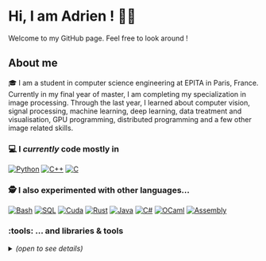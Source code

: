 # Hi, I am Adrien ! 👋😄 

Welcome to my GitHub page. Feel free to look around !

## About me

🎓 I am a student in computer science engineering at EPITA in Paris, France. Currently in my final year of master, I am completing my specialization in image processing. Through the last year, I learned about computer vision, signal processing, machine learning, deep learning, data treatment and visualisation, GPU programming, distributed programming and a few other image related skills.

### 💻 I *currently* code mostly in

[![Python](https://img.shields.io/badge/Python-3776AB?logo=Python&logoColor=white&style=for-the-badge)](https://en.wikipedia.org/wiki/Python_(programming_language))
[![C++](https://img.shields.io/badge/-C%2B%2B-red?style=for-the-badge&logo=cplusplus&logoColor=white)](https://en.wikipedia.org/wiki/C%2B%2B)
[![C](https://img.shields.io/badge/-C-green?style=for-the-badge&logo=c&logoColor=white)](https://en.wikipedia.org/wiki/C_(programming_language))

### 🕵️ I also experimented with other languages...
[![Bash](https://img.shields.io/badge/Bash-4EAA25?logo=GNU%20Bash&logoColor=white&style=for-the-badge)](https://en.wikipedia.org/wiki/Bash_(Unix_shell))
[![SQL](https://img.shields.io/badge/SQL-333333?style=for-the-badge)](https://en.wikipedia.org/wiki/SQL)
[![Cuda](https://img.shields.io/badge/Cuda-76B900?logo=Nvidia&logoColor=white&style=for-the-badge)](https://en.wikipedia.org/wiki/CUDA)
[![Rust](https://img.shields.io/badge/Rust-000000?logo=Rust&logoColor=white&style=for-the-badge)](https://en.wikipedia.org/wiki/Rust_(programming_language))
[![Java](https://img.shields.io/badge/Java-2596be.svg?style=for-the-badge&logo=openjdk&logoColor=white)](https://en.wikipedia.org/wiki/Java_(programming_language))
[![C#](https://img.shields.io/badge/C%23-239120.svg?style=for-the-badge&logo=c%20sharp&logoColor=white)](https://en.wikipedia.org/wiki/C_Sharp_(programming_language))
[![OCaml](https://img.shields.io/badge/OCaml-EC6813?style=for-the-badge&logo=ocaml&logoColor=white)](https://en.wikipedia.org/wiki/OCaml)
[![Assembly](https://img.shields.io/badge/Assembly-333333?style=for-the-badge&logo=assembly&logoColor=white)](https://en.wikipedia.org/wiki/Assembly_language)


### :tools: ... and libraries & tools
<details>
  <summary><em>(open to see details)</em></summary>
  <br />
  
  - Python:
  
    ![Jupyter](https://img.shields.io/badge/-JUPYTER-F37626?style=for-the-badge&logo=jupyter&logoColor=white)
    ![Numpy](https://img.shields.io/badge/-NUMPY-013243?style=for-the-badge&logo=numpy&logoColor=white)
    ![Pandas](https://img.shields.io/badge/-PANDAS-150458?style=for-the-badge&logo=pandas&logoColor=white)
    ![OpenCV](https://img.shields.io/badge/-OpenCV-5C3EE8?logo=OpenCV&logoColor=white&style=for-the-badge)
    ![Matplotlib](https://img.shields.io/badge/Matplotlib-2596be.svg?style=for-the-badge&logo=Plotly&logoColor=white)
    ![Plotly](https://img.shields.io/badge/Plotly-3F4F75?style=for-the-badge&logo=Plotly&logoColor=white)
    ![Vega Altair](https://img.shields.io/badge/Vega%20Altair-21b5f4.svg?style=for-the-badge&logo=Altair&logoColor=white)
    ![Scikit-learn](https://img.shields.io/badge/-Scikit%20Learn-F7931E?logo=scikit-learn&logoColor=white&style=for-the-badge)
    ![Keras](https://img.shields.io/badge/-KERAS-D00000?style=for-the-badge&logo=keras&logoColor=white)
    ![Tensorflow](https://img.shields.io/badge/-TENSORFLOW-FF6F00?style=for-the-badge&logo=tensorflow&logoColor=white)
  
  - C++:
  
    Spdlog
    [![JSON for Modern C++](https://img.shields.io/badge/JSON-dfedff?style=flat-square)](https://json.nlohmann.me/)
  
  - Git:
  
    [![Git](https://img.shields.io/badge/Git-f03c2e?style=flat-square&logo=git&logoColor=white)](https://git-scm.com/)
    [![Github](https://img.shields.io/badge/Github-24292e?style=flat-square&logo=github&logoColor=white)](https://github.com/)
    [![Gitlab](https://img.shields.io/badge/Gitlab-fc6d26?style=flat-square&logo=gitlab&logoColor=white)](https://about.gitlab.com/)
  
  - Deployment :
  
    Docker
    Azure
  
  - Build systems:
  
    [![Makefile](https://img.shields.io/badge/Makefile-dfedff?style=flat-square)]()
    [![CMake](https://img.shields.io/badge/CMake-dfedff?style=flat-square)]()
    [![Autotools](https://img.shields.io/badge/Autotools-dfedff?style=flat-square)]()
  
  - SQL:
  
    [![PostgreSQL](https://img.shields.io/badge/PostgreSQL-336691?style=flat-square&logo=postgresql&logoColor=white)](https://www.postgresql.org/)
  
  - IDEs:
  
    [![Visual Studio Code](https://img.shields.io/badge/Visual%20Studio%20Code-0066b8?style=flat-square&logo=visual%20studio%20code&logoColor=white)](https://code.visualstudio.com/)
    [![IntelliJ IDEA](https://img.shields.io/badge/IntelliJ%20IDEA-117cf0?style=flat-square&logo=intellij%20idea&logoColor=white)](https://www.jetbrains.com/idea/)
    CLion
    [![Rider](https://img.shields.io/badge/Rider-002458?style=flat-square&logo=rider&logoColor=white)](https://www.jetbrains.com/rider/)
    [![PyCharm](https://img.shields.io/badge/PyCharm-dfedff?style=flat-square&logo=pycharm&logoColor=black)](https://www.jetbrains.com/pycharm/)
    [![Visual Studio](https://img.shields.io/badge/Visual%20Studio-dcd4f6?style=flat-square&logo=visual%20studio&logoColor=7252aa)](https://visualstudio.microsoft.com/)
  
  - Office tools:
  
    [![LaTeX](https://img.shields.io/badge/LaTeX-dfedff?style=flat-square&logo=latex&logoColor=black)]()
    Canva
  
  - Image editing tools:
  
    Lightroom
    [![Adobe Photoshop](https://img.shields.io/badge/Adobe%20
  
  - Graphics engines :
  
    Blender
    Unity

